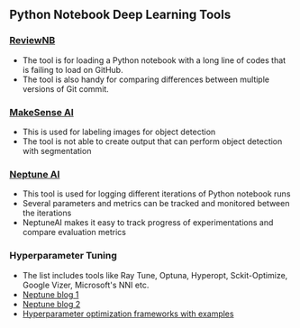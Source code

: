 ## Python Notebook Deep Learning Tools

### [ReviewNB](https://www.reviewnb.com/)
- The tool is for loading a Python notebook with a long line of codes that is failing to load on GitHub.
- The tool is also handy for comparing differences between multiple versions of Git commit.

### [MakeSense AI](https://www.makesense.ai/)
- This is used for labeling images for object detection
- The tool is not able to create output that can perform object detection with segmentation

### [Neptune AI](https://neptune.ai/)
- This tool is used for logging different iterations of Python notebook runs
- Several parameters and metrics can be tracked and monitored between the iterations
- NeptuneAI makes it easy to track progress of experimentations and compare evaluation metrics

### Hyperparameter Tuning
 - The list includes tools like Ray Tune, Optuna, Hyperopt, Sckit-Optimize, Google Vizer, Microsoft's NNI etc.
 - [Neptune blog 1](https://neptune.ai/blog/hyperparameter-tuning-in-python-complete-guide)
 - [Neptune blog 2](https://neptune.ai/blog/best-tools-for-model-tuning-and-hyperparameter-optimization)
 - [Hyperparameter optimization frameworks with examples](https://towardsdatascience.com/10-hyperparameter-optimization-frameworks-8bc87bc8b7e3)